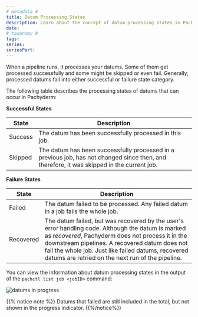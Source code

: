 ```yaml
---
# metadata # 
title: Datum Processing States
description: Learn about the concept of datum processing states in Pachyderm. 
date: 
# taxonomy #
tags: 
series:
seriesPart:
--- 
```


When a pipeline runs, it processes your datums. Some of them get processed successfully and some might be skipped or even fail. Generally, processed datums fall into either successful or failure state category.

The following table describes the processing states of datums that can occur in Pachyderm:

**Successful States**

| State      | Description |
| ---------- | ----------- |
| Success    | The datum has been successfully processed in this job. |
| Skipped    | The datum has been successfully processed in a previous job, has not changed since then, and therefore, it was skipped in the current job. |

**Failure States**

| State      | Description |
| ---------- | ----------- |
| Failed     | The datum failed to be processed. Any failed datum in a job fails the whole job. |
| Recovered  | The datum failed, but was recovered by the user's error handling code. Although the datum is marked as *recovered*, Pachyderm does not process it in the downstream pipelines. A recovered datum does not fail the whole job. Just like failed datums, recovered datums are retried on the next run of the pipeline. |

You can view the information about datum processing states in the output of
the `pachctl list job <jobID>` command:

![datums in progress](../../../images/datums_in_progress.png)

{{% notice note %}}
Datums that failed are still included in the total, but not shown in the progress indicator.
{{%/notice%}}
